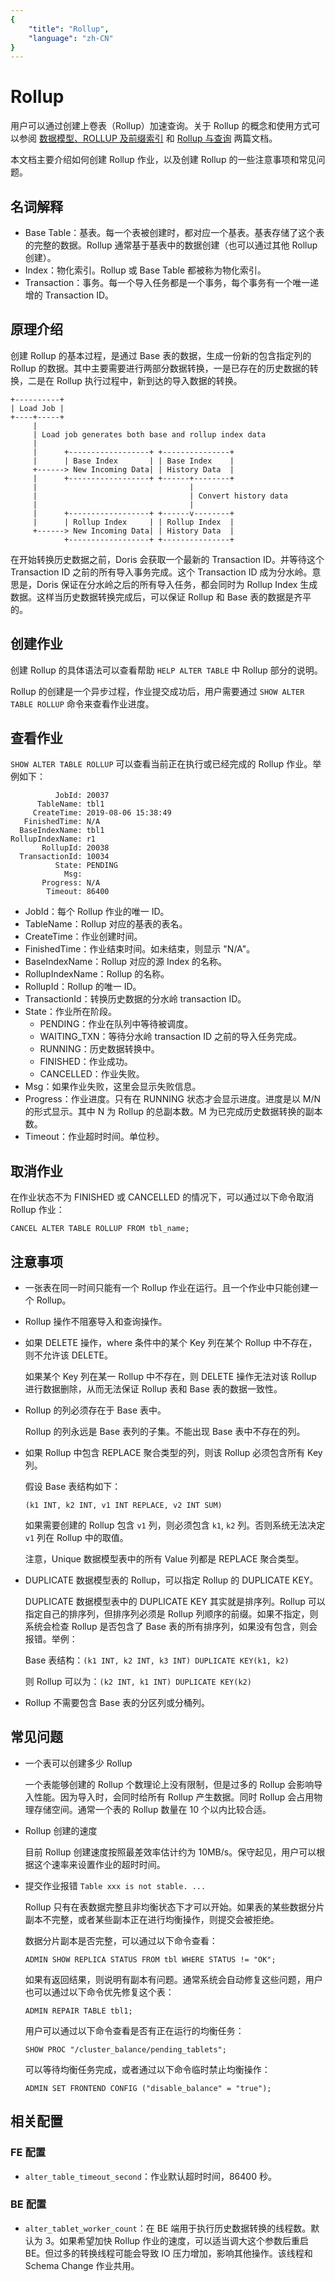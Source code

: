 ```yaml
---
{
    "title": "Rollup",
    "language": "zh-CN"
}
---
```


<!-- 
Licensed to the Apache Software Foundation (ASF) under one
or more contributor license agreements.  See the NOTICE file
distributed with this work for additional information
regarding copyright ownership.  The ASF licenses this file
to you under the Apache License, Version 2.0 (the
"License"); you may not use this file except in compliance
with the License.  You may obtain a copy of the License at

  http://www.apache.org/licenses/LICENSE-2.0

Unless required by applicable law or agreed to in writing,
software distributed under the License is distributed on an
"AS IS" BASIS, WITHOUT WARRANTIES OR CONDITIONS OF ANY
KIND, either express or implied.  See the License for the
specific language governing permissions and limitations
under the License.
-->

# Rollup

用户可以通过创建上卷表（Rollup）加速查询。关于 Rollup 的概念和使用方式可以参阅 [数据模型、ROLLUP 及前缀索引](../../getting-started/data-model-rollup.md) 和 [Rollup 与查询](../../getting-started/hit-the-rollup.md) 两篇文档。

本文档主要介绍如何创建 Rollup 作业，以及创建 Rollup 的一些注意事项和常见问题。

## 名词解释

* Base Table：基表。每一个表被创建时，都对应一个基表。基表存储了这个表的完整的数据。Rollup 通常基于基表中的数据创建（也可以通过其他 Rollup 创建）。
* Index：物化索引。Rollup 或 Base Table 都被称为物化索引。
* Transaction：事务。每一个导入任务都是一个事务，每个事务有一个唯一递增的 Transaction ID。

## 原理介绍

创建 Rollup 的基本过程，是通过 Base 表的数据，生成一份新的包含指定列的 Rollup 的数据。其中主要需要进行两部分数据转换，一是已存在的历史数据的转换，二是在 Rollup 执行过程中，新到达的导入数据的转换。

```
+----------+
| Load Job |
+----+-----+
     |
     | Load job generates both base and rollup index data
     |
     |      +------------------+ +---------------+
     |      | Base Index       | | Base Index    |
     +------> New Incoming Data| | History Data  |
     |      +------------------+ +------+--------+
     |                                  |
     |                                  | Convert history data
     |                                  |
     |      +------------------+ +------v--------+
     |      | Rollup Index     | | Rollup Index  |
     +------> New Incoming Data| | History Data  |
            +------------------+ +---------------+
```

在开始转换历史数据之前，Doris 会获取一个最新的 Transaction ID。并等待这个 Transaction ID 之前的所有导入事务完成。这个 Transaction ID 成为分水岭。意思是，Doris 保证在分水岭之后的所有导入任务，都会同时为 Rollup Index 生成数据。这样当历史数据转换完成后，可以保证 Rollup 和 Base 表的数据是齐平的。

## 创建作业

创建 Rollup 的具体语法可以查看帮助 `HELP ALTER TABLE` 中 Rollup 部分的说明。

Rollup 的创建是一个异步过程，作业提交成功后，用户需要通过 `SHOW ALTER TABLE ROLLUP` 命令来查看作业进度。

## 查看作业

`SHOW ALTER TABLE ROLLUP` 可以查看当前正在执行或已经完成的 Rollup 作业。举例如下：

```
          JobId: 20037
      TableName: tbl1
     CreateTime: 2019-08-06 15:38:49
   FinishedTime: N/A
  BaseIndexName: tbl1
RollupIndexName: r1
       RollupId: 20038
  TransactionId: 10034
          State: PENDING
            Msg:
       Progress: N/A
        Timeout: 86400
```

* JobId：每个 Rollup 作业的唯一 ID。
* TableName：Rollup 对应的基表的表名。
* CreateTime：作业创建时间。
* FinishedTime：作业结束时间。如未结束，则显示 "N/A"。
* BaseIndexName：Rollup 对应的源 Index 的名称。
* RollupIndexName：Rollup 的名称。
* RollupId：Rollup 的唯一 ID。
* TransactionId：转换历史数据的分水岭 transaction ID。
* State：作业所在阶段。
  * PENDING：作业在队列中等待被调度。
  * WAITING_TXN：等待分水岭 transaction ID 之前的导入任务完成。
  * RUNNING：历史数据转换中。
  * FINISHED：作业成功。
  * CANCELLED：作业失败。
* Msg：如果作业失败，这里会显示失败信息。
* Progress：作业进度。只有在 RUNNING 状态才会显示进度。进度是以 M/N 的形式显示。其中 N 为 Rollup 的总副本数。M 为已完成历史数据转换的副本数。
* Timeout：作业超时时间。单位秒。

## 取消作业

在作业状态不为 FINISHED 或 CANCELLED 的情况下，可以通过以下命令取消 Rollup 作业：

`CANCEL ALTER TABLE ROLLUP FROM tbl_name;`

## 注意事项

* 一张表在同一时间只能有一个 Rollup 作业在运行。且一个作业中只能创建一个 Rollup。

* Rollup 操作不阻塞导入和查询操作。

* 如果 DELETE 操作，where 条件中的某个 Key 列在某个 Rollup 中不存在，则不允许该  DELETE。

    如果某个 Key 列在某一 Rollup 中不存在，则 DELETE 操作无法对该 Rollup 进行数据删除，从而无法保证 Rollup 表和 Base 表的数据一致性。

* Rollup 的列必须存在于 Base 表中。

    Rollup 的列永远是 Base 表列的子集。不能出现 Base 表中不存在的列。

* 如果 Rollup 中包含 REPLACE 聚合类型的列，则该 Rollup 必须包含所有 Key 列。

    假设 Base 表结构如下：

    ```(k1 INT, k2 INT, v1 INT REPLACE, v2 INT SUM)```

    如果需要创建的 Rollup 包含 `v1` 列，则必须包含 `k1`, `k2` 列。否则系统无法决定 `v1` 列在 Rollup 中的取值。

    注意，Unique 数据模型表中的所有 Value 列都是 REPLACE 聚合类型。

* DUPLICATE 数据模型表的 Rollup，可以指定 Rollup 的 DUPLICATE KEY。

    DUPLICATE 数据模型表中的 DUPLICATE KEY 其实就是排序列。Rollup 可以指定自己的排序列，但排序列必须是 Rollup 列顺序的前缀。如果不指定，则系统会检查 Rollup 是否包含了 Base 表的所有排序列，如果没有包含，则会报错。举例：

    Base 表结构：`(k1 INT, k2 INT, k3 INT) DUPLICATE KEY(k1, k2)`

    则 Rollup 可以为：`(k2 INT, k1 INT) DUPLICATE KEY(k2)`

* Rollup 不需要包含 Base 表的分区列或分桶列。

## 常见问题

* 一个表可以创建多少 Rollup

    一个表能够创建的 Rollup 个数理论上没有限制，但是过多的 Rollup 会影响导入性能。因为导入时，会同时给所有 Rollup 产生数据。同时 Rollup 会占用物理存储空间。通常一个表的 Rollup 数量在 10 个以内比较合适。

* Rollup 创建的速度

    目前 Rollup 创建速度按照最差效率估计约为 10MB/s。保守起见，用户可以根据这个速率来设置作业的超时时间。

* 提交作业报错 `Table xxx is not stable. ...`

    Rollup 只有在表数据完整且非均衡状态下才可以开始。如果表的某些数据分片副本不完整，或者某些副本正在进行均衡操作，则提交会被拒绝。

    数据分片副本是否完整，可以通过以下命令查看：

    ```ADMIN SHOW REPLICA STATUS FROM tbl WHERE STATUS != "OK";```

    如果有返回结果，则说明有副本有问题。通常系统会自动修复这些问题，用户也可以通过以下命令优先修复这个表：

    ```ADMIN REPAIR TABLE tbl1;```

    用户可以通过以下命令查看是否有正在运行的均衡任务：

    ```SHOW PROC "/cluster_balance/pending_tablets";```

    可以等待均衡任务完成，或者通过以下命令临时禁止均衡操作：

    ```ADMIN SET FRONTEND CONFIG ("disable_balance" = "true");```

## 相关配置

### FE 配置

* `alter_table_timeout_second`：作业默认超时时间，86400 秒。

### BE 配置

* `alter_tablet_worker_count`：在 BE 端用于执行历史数据转换的线程数。默认为 3。如果希望加快 Rollup 作业的速度，可以适当调大这个参数后重启 BE。但过多的转换线程可能会导致 IO 压力增加，影响其他操作。该线程和 Schema Change 作业共用。
